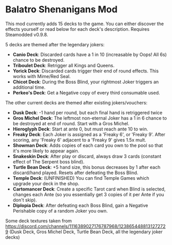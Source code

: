 # Balatro Shenanigans Mod
This mod currently adds 15 decks to the game. You can either discover the effects yourself or read below for each deck's description. Requires Steamodded v0.9.8.

5 decks are themed after the legendary jokers:
 - **Canio Deck**: Discarded cards have a 1 in 10 (increasable by Oops! All 6s) chance to be destroyed.
 - **Triboulet Deck**: Retrigger all Kings and Queens.
 - **Yorick Deck**: Discarded cards trigger their end of round effects. This works with Mime/Red Seal.
 - **Chicot Deck**: During the Boss Blind, your rightmost Joker triggers an additional time.
 - **Perkeo's Deck**: Get a Negative copy of every third consumable used.

The other current decks are themed after existing jokers/vouchers:
 - **Dusk Deck**: -1 hand per round, but each final hand is retriggered twice
 - **Gros Michel Deck**: The leftmost non-eternal Joker has a 1 in 6 chance to be destroyed at end of round. Start with a Gros Michel.
 - **Hieroglyph Deck**: Start at ante 0, but must reach ante 10 to win.
 - **Freaky Deck**: Each Joker is assigned as a 'Freaky 6', or 'Freaky 9'. After scoring, any 'Freaky 6' adjacent to a 'Freaky 9' gives 1.5x mult.
 - **Showman Deck**: Adds copies of each card you own to the pool so that it's more likely to appear again.
 - **Snakeskin Deck**: After play or discard, always draw 3 cards (constant effect of The Serpent boss blind).
 - **Turtle Bean Deck**: +5 hand size, this bonus decreases by 1 after each discard/hand played. Resets after defeating the Boss Blind.
 - **Temple Deck**: (UNFINISHED) You can find Temple Games which upgrade your deck in the shop.
 - **Cartomancer Deck**: Create a specific Tarot card when Blind is selected, changes each Ante (so you essentially get 3 copies of it per Ante if you don't skip).
 - **Diplopia Deck**: After defeating each Boss Blind, gain a Negative Perishable copy of a random Joker you own.

Some deck textures taken from https://discord.com/channels/1116389027176787968/1238654488131272729 (Dusk Deck, Gros Michel Deck, Turtle Bean Deck, all the legendary joker decks)
